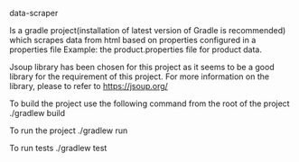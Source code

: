 data-scraper

Is a gradle project(installation of latest version of Gradle is recommended) which scrapes data from html based on properties configured in a properties file
Example: the product.properties file for product data.

Jsoup library has been chosen for this project as it seems to be a good library for the requirement of this
project. For more information on the library, please to refer to https://jsoup.org/

To build the project use the following command from the root of the project
./gradlew build

To run the project 
./gradlew run

To run tests
./gradlew test